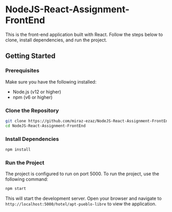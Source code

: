 # NodeJS-React-Assignment-FrontEnd

This is the front-end application built with React. Follow the steps below to clone, install dependencies, and run the project.

## Getting Started

### Prerequisites

Make sure you have the following installed:
- Node.js (v12 or higher)
- npm (v6 or higher)

### Clone the Repository

```bash
git clone https://github.com/miraz-ezaz/NodeJS-React-Assignment-FrontEnd.git
cd NodeJS-React-Assignment-FrontEnd
```

### Install Dependencies

```bash
npm install
```

### Run the Project

The project is configured to run on port 5000. To run the project, use the following command:

```bash
npm start
```

This will start the development server. Open your browser and navigate to `http://localhost:5000/hotel/apt-pueblo-libre` to view the application.
